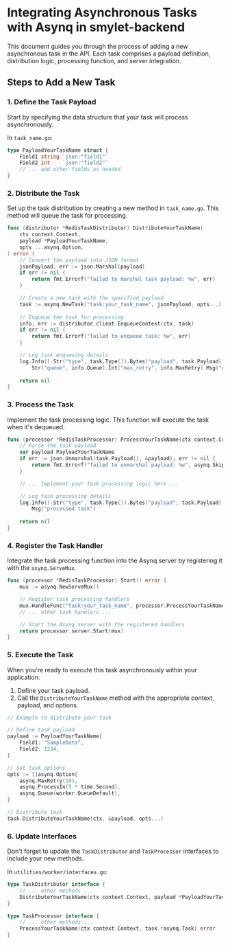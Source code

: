 # Integrating Asynchronous Tasks with Asynq in smylet-backend

This document guides you through the process of adding a new asynchronous task in the API. Each task comprises a payload definition, distribution logic, processing function, and server integration.

## Steps to Add a New Task

### 1. Define the Task Payload

Start by specifying the data structure that your task will process asynchronously.

In `task_name.go`:

```go
type PayloadYourTaskName struct {
    Field1 string `json:"field1"`
    Field2 int    `json:"field2"`
    // ... add other fields as needed
}
```

### 2. Distribute the Task

Set up the task distribution by creating a new method in `task_name.go`. This method will queue the task for processing.

```go
func (distributor *RedisTaskDistributor) DistributeYourTaskName(
    ctx context.Context,
    payload *PayloadYourTaskName,
    opts ...asynq.Option,
) error {
    // Convert the payload into JSON format
    jsonPayload, err := json.Marshal(payload)
    if err != nil {
        return fmt.Errorf("failed to marshal task payload: %w", err)
    }

    // Create a new task with the specified payload
    task := asynq.NewTask("task:your_task_name", jsonPayload, opts...)
    
    // Enqueue the task for processing
    info, err := distributor.client.EnqueueContext(ctx, task)
    if err != nil {
        return fmt.Errorf("failed to enqueue task: %w", err)
    }

    // Log task enqueuing details
    log.Info().Str("type", task.Type()).Bytes("payload", task.Payload()).
        Str("queue", info.Queue).Int("max_retry", info.MaxRetry).Msg("enqueued task")
    
    return nil
}
```

### 3. Process the Task

Implement the task processing logic. This function will execute the task when it's dequeued.

```go
func (processor *RedisTaskProcessor) ProcessYourTaskName(ctx context.Context, task *asynq.Task) error {
    // Parse the task payload
    var payload PayloadYourTaskName
    if err := json.Unmarshal(task.Payload(), &payload); err != nil {
        return fmt.Errorf("failed to unmarshal payload: %w", asynq.SkipRetry)
    }

    // ... Implement your task processing logic here ...

    // Log task processing details
    log.Info().Str("type", task.Type()).Bytes("payload", task.Payload()).
        Msg("processed task")
    
    return nil
}
```

### 4. Register the Task Handler

Integrate the task processing function into the Asynq server by registering it with the `asynq.ServeMux`.

```go
func (processor *RedisTaskProcessor) Start() error {
    mux := asynq.NewServeMux()

    // Register task processing handlers
    mux.HandleFunc("task:your_task_name", processor.ProcessYourTaskName)
    // ... other task handlers ...

    // Start the Asynq server with the registered handlers
    return processor.server.Start(mux)
}
```

### 5. Execute the Task

When you're ready to execute this task asynchronously within your application:

1. Define your task payload.
2. Call the `DistributeYourTaskName` method with the appropriate context, payload, and options.

```go
// Example to distribute your task

// Define task payload
payload := PayloadYourTaskName{
    Field1: "SampleData",
    Field2: 1234,
}

// Set task options
opts := []asynq.Option{
    asynq.MaxRetry(10),
    asynq.ProcessIn(5 * time.Second),
    asynq.Queue(worker.QueueDefault),
}

// Distribute task
task.DistributeYourTaskName(ctx, &payload, opts...)
```

### 6. Update Interfaces

Don't forget to update the `TaskDistributor` and `TaskProcessor` interfaces to include your new methods.

In `utilities/worker/interfaces.go`:

```go
type TaskDistributor interface {
    // ... other methods ...
    DistributeYourTaskName(ctx context.Context, payload *PayloadYourTaskName, opts ...asynq.Option) error
}

type TaskProcessor interface {
    // ... other methods ...
    ProcessYourTaskName(ctx context.Context, task *asynq.Task) error
}
```
